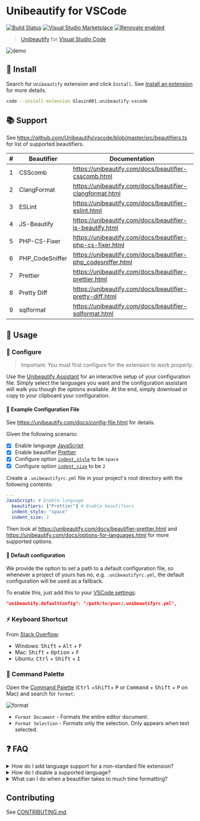 # Unibeautify for VSCode

[![Build Status](https://travis-ci.com/Unibeautify/vscode.svg?branch=master)](https://travis-ci.com/Unibeautify/vscode) [![Visual Studio Marketplace](https://img.shields.io/vscode-marketplace/d/Glavin001.unibeautify-vscode.svg)](https://marketplace.visualstudio.com/items?itemName=Glavin001.unibeautify-vscode) [![Renovate enabled](https://img.shields.io/badge/renovate-enabled-brightgreen.svg)](https://renovateapp.com/)

> [Unibeautify](https://unibeautify.com/) for [Visual Studio Code](https://code.visualstudio.com/)

![demo](https://user-images.githubusercontent.com/1885333/37237670-0f06fcde-23ed-11e8-9200-4d2089323fe1.gif)

## :tada: Install

Search for `Unibeautify` extension and click `Install`.
See [Install an extension](https://code.visualstudio.com/docs/editor/extension-gallery#_install-an-extension) for more details.

```bash
code --install-extension Glavin001.unibeautify-vscode
```

## :books: Support

See https://github.com/Unibeautify/vscode/blob/master/src/beautifiers.ts for list of supported beautifiers.

<!--START:SUPPORT-TABLE-->
| # | Beautifier | Documentation |
| --- | --- | --- |
| 1 | CSScomb | https://unibeautify.com/docs/beautifier-csscomb.html |
| 2 | ClangFormat | https://unibeautify.com/docs/beautifier-clangformat.html |
| 3 | ESLint | https://unibeautify.com/docs/beautifier-eslint.html |
| 4 | JS-Beautify | https://unibeautify.com/docs/beautifier-js-beautify.html |
| 5 | PHP-CS-Fixer | https://unibeautify.com/docs/beautifier-php-cs-fixer.html |
| 6 | PHP_CodeSniffer | https://unibeautify.com/docs/beautifier-php_codesniffer.html |
| 7 | Prettier | https://unibeautify.com/docs/beautifier-prettier.html |
| 8 | Pretty Diff | https://unibeautify.com/docs/beautifier-pretty-diff.html |
| 9 | sqlformat | https://unibeautify.com/docs/beautifier-sqlformat.html |
<!--END:SUPPORT-TABLE-->

## :art: Usage

### :wrench: Configure

> Important: You must first configure for the extension to work properly.

Use the [Unibeautify Assistant](https://assistant.unibeautify.com/#/setup) for an interactive setup of your configuration file. Simply select the languages you want and the configuration assistant will walk you though the options available. At the end, simply download or copy to your clipboard your configuration.

#### :pencil: Example Configuration File

See https://unibeautify.com/docs/config-file.html for details.

Given the following scenario:
- [x] Enable language [JavaScript](https://unibeautify.com/docs/language-javascript.html)
- [x] Enable beautifier [Prettier](https://unibeautify.com/docs/beautifier-prettier.html)
- [x] Configure option [`indent_style`](https://unibeautify.com/docs/option-indent-style.html) to be `space`
- [x] Configure option [`indent_size`](https://unibeautify.com/docs/option-indent-size.html) to be `2`

Create a `.unibeautifyrc.yml` file in your project's root directory with the following contents:


```yaml
---
JavaScript: # Enable language
  beautifiers: ["Prettier"] # Enable beautifiers
  indent_style: "space"
  indent_size: 2
```

Then look at https://unibeautify.com/docs/beautifier-prettier.html and https://unibeautify.com/docs/options-for-languages.html for more supported options.

#### :pushpin: Default configuration

We provide the option to set a path to a default configuration file, so whenever a project of yours has no, e.g. `.unibeautifyrc.yml`, the default configuration will be used as a fallback.

To enable this, just add this to your [VSCode settings](https://code.visualstudio.com/docs/getstarted/settings#_default-settings):

```json
"unibeautify.defaultConfig": "/path/to/your/.unibeautifyrc.yml",
```

### :zap: Keyboard Shortcut

From [Stack Overflow](https://stackoverflow.com/a/29973358/2578205):

- Windows: <kbd>Shift</kbd> + <kbd>Alt</kbd> + <kbd>F</kbd>
- Mac: <kbd>Shift</kbd> + <kbd>Option</kbd> + <kbd>F</kbd>
- Ubuntu: <kbd>Ctrl</kbd> + <kbd>Shift</kbd> + <kbd>I</kbd>

### :musical_keyboard: Command Palette

Open the [Command Palette](https://code.visualstudio.com/docs/getstarted/userinterface#_command-palette) (<kbd>Ctrl</kbd> +<kbd>Shift</kbd>+ <kbd>P</kbd> or <kbd>Command</kbd> + <kbd>Shift</kbd> + <kbd>P</kbd> on Mac) and search for `format`:

![format](https://user-images.githubusercontent.com/1885333/37503575-f6c0092a-28b7-11e8-9bf6-6573d3eab76c.png)

- `Format Document` - Formats the entire editor document.
- `Format Selection` - Formats only the selection. Only appears when text selected.

## :question: FAQ

<details><summary>How do I add language support for a non-standard file extension?</summary>

This section is for you if you are seeing the following error message after running <kbd>Format Document</kbd> or similar:

![There is no document formatter for 'plaintext'-files installed.](https://user-images.githubusercontent.com/1885333/41636879-5665cf80-7427-11e8-9b8e-9488f02d4a62.png)

See https://code.visualstudio.com/docs/languages/overview#_adding-a-file-extension-to-a-language for VSCode documentation on `file.associations` [setting](https://code.visualstudio.com/docs/getstarted/settings).
For example, the `.vscode/settings.json` below adds the `.myphp` file extension to the `php` language identifier:

```json
{
  "files.associations": {
    "*.myphp": "php"
  }
}
```

| Before | After |
| --- | --- |
| ![before](https://user-images.githubusercontent.com/1885333/41636908-7a91d494-7427-11e8-97b1-e4e7ce8fea8a.png) | ![after](https://user-images.githubusercontent.com/1885333/41636940-b4606e10-7427-11e8-9d2c-93d8a7d24116.png)
</details>

<details><summary>How do I disable a supported language?</summary>

By default all languages supported by Unibeautify will be enabled.

You can disable a specific language by setting the language options to `false` as shown below.

> **Important**: You must restart/reload VSCode after enabling/disabling a language.

Example `.unibeautifyrc.yml`:

```yaml
---
CSS: false # Disable CSS!
JavaScript: # Enable TypeScript
  beautifiers: ["Prettier"] # Enable beautifiers
  indent_style: "space"
  indent_size: 2
```

| Before | After |
| --- | --- |
| Beautified CSS files | ![There is no document formatter for 'css'-files installed.](https://user-images.githubusercontent.com/1885333/41637148-d28b5764-7428-11e8-9763-007f44fe6787.png) |
</details>

<details><summary>What can I do when a beautifier takes to much time formatting?</summary>

This section is for you if you are seeing the following error message in the developer console after running <kbd>Format Document</kbd> or similar:

![Timeout message](https://github.com/Unibeautify/vscode/raw/master/docs/screenshot-timeout-message.png)

Sometimes beautifiers are taking much time formatting your file, this can be caused by big files or many settings you have set for your beautifier, then you need to increase the VSCode **editor.formatOnSaveTimeout** option to give the beautifier more time formatting your file. 

Just add this entry in your [VSCode settings](https://code.visualstudio.com/docs/getstarted/settings#_default-settings):

```json
"editor.formatOnSaveTimeout": 2000
```

> The time is set in milliseconds, in the example above 2000 is equal to 2 seconds
</details>

## Contributing

See [CONTRIBUTING.md](https://github.com/Unibeautify/vscode/blob/master/CONTRIBUTING.md).
